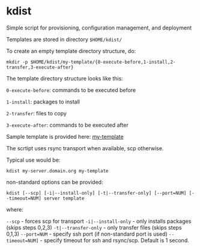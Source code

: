 # kdist
Simple script for provisioning, configuration management, and deployment

Templates are stored in directory `$HOME/kdist/`

To create an empty template directory structure, do:

```
mkdir -p $HOME/kdist/my-template/{0-execute-before,1-install,2-transfer,3-execute-after}
```

The template directory structure looks like this:

`0-execute-before`: commands to be executed before

`1-install`: packages to install

`2-transfer`: files to copy

`3-execute-after`: commands to be executed after

Sample template is provided here: [my-template](my-template.tar.xz)

The scrtipt uses rsync transport when available, scp otherwise.

Typical use would be:

```
kdist my-server.domain.org my-template
```

non-standard options can be provided:

```
kdist [--scp] [-i|--install-only] [-t|--transfer-only] [--port=NUM] [--timeout=NUM] server template
```

where:

`--scp` - forces scp for transport
`-i|--install-only` - only installs packages (skips steps 0,2,3)
`-t|--transfer-only` - only transfer files (skips steps 0,1,3)
`--port=NUM` - specify ssh port (if non-standard port is used)
`--timeout=NUM]` - specify timeout for ssh and rsync/scp. Default is 1 second.
